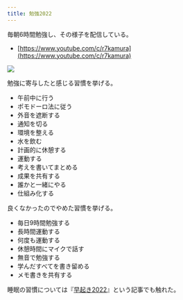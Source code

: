 ```yaml
---
title: 勉強2022
---
```

毎朝6時間勉強し、その様子を配信している。

*   [https://www.youtube.com/c/r7kamura](https://www.youtube.com/c/r7kamura)

![](https://lh3.googleusercontent.com/docs/AG8NV2b-OZDndTYrELCF5Az_XMsnnHWoel2oz1M5lvbgm4MexMYFA75CCD21Du9Z_h3H0sCN3-lijRba-k7Cb3bDshGKE7317cY2QW1_PBXz_vlxeDnQBrZ5k8OKo1n8Debr0dqg588p89zfN08b9waVCVfWybtDGg36vME7m4haCxjcYaJqyPuK4wLidEqsCbs9b06v7DPfwRb1nkubvh-xLrd1F57jEi7R7ySRQ1eJJ6mPKFGnAku1vVq8hOU1xmrEB_bZZWYLWTQsU3WiHEqW_mqVo9yccrXU8UANF3pe-Qmdme84bVg2rCpe-ROiLTxjiP4a3AXJmAyG8F0fo6N9av-_hxidGzcLn7I_ft_sHdEVHHl1gAIv8m1fLDikHeAlYzhu_bCOuEh4rKAqqD2r3trcUDJbDp2D3T7c8LexEyNdH2iSOU81i5jBH7euOyq23oO4qiqe5-nQ1cKd4BUhZRBKn7G0_lXThDpGlt5FTQXmOCGzwWeMnpSx0UgQTX5pjK-JlLStmOJpI8LbAqhX3mc3HssZcwlx_DQdCZhoAvR_nHtpzSYzhRfrrhuhYWlQCDDtz3CFJ93WBV4zWDiX2QtRPmVCRmG1E6zeA2Eje4fZaVekEK2m9aMLOYE1SqkQQ-f6A79wK6dnT7LqtVJ-67O5zTMZ8-xAJq1yHPSsq1j-VzQE6oGP48uks8ATvGtsvZA7yL2aGV1LAQslnSEV7xGl1YyphFAwhPAXQS77Z5qZbDsdNlHhsLGsk5ksbKfiXMh5MobG_kE8SvDA8PBoRLTcmgrojcR-1HnDjyEVohboqX39o_iJPxtH2dKDIJPbmjNlYk7RtNWw2oFab6cCXicX_Pjn8T866_5eCiHay9C4Q8TztkaQ445UyrZvJlhO-vzsW0VURiYNpMh3p_cLMAP1TKJYvMg2v3H2bAdC4irwsoL1M7_Z6hssGl3djY-Uq8uD4JJYNmzj5m_3EQadstbWZo8XwRWrEiZaSKEw3jNbDru6RM_4Wg_PXL6ixnh6JNzwTLVzj_PVfv4oFsboK98xN8N3Bm3dRjSaiZTZCJQSk02Yvi9kqb7N8MtE9xxL1Mj_WioR-HaO-tWWiUeEZlYqfxauyw6Sbrq-6u2BZVWdnax7qkuqAEZHXKY2QVlG4TAWxtS1rUDa5Acaugh8uXaJfWONzdyHsXpatYK9CDlr6Ot8E4ublXYrdlpUKHsgyKJhIo2Vxwp-t1yj49CRj1M07jZ2zos2cU9nQXGH10WHEWdtTA)

勉強に寄与したと感じる習慣を挙げる。

*   午前中に行う
*   ポモドーロ法に従う
*   外音を遮断する
*   通知を切る
*   環境を整える
*   水を飲む
*   計画的に休憩する
*   運動する
*   考えを書いてまとめる
*   成果を共有する
*   誰かと一緒にやる
*   仕組み化する

良くなかったのでやめた習慣を挙げる。

*   毎日9時間勉強する
*   長時間運動する
*   何度も運動する
*   休憩時間にマイクで話す
*   無音で勉強する
*   学んだすべてを書き留める
*   メモ書きを共有する

睡眠の習慣については『[早起き2022](https://r7kamura.com/articles/2022-06-21-good-morning-2022)』という記事でも触れた。
